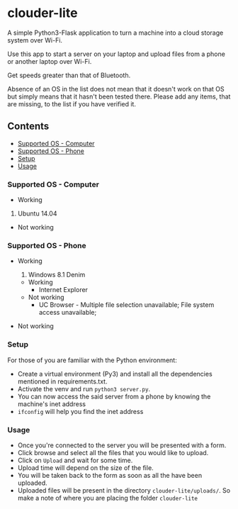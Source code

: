 # clouder-lite
A simple Python3-Flask application to turn a machine into a cloud storage system over Wi-Fi.

Use this app to start a server on your laptop and upload files from a phone or another laptop over Wi-Fi.

Get speeds greater than that of Bluetooth.

Absence of an OS in the list does not mean that it doesn't work on that OS but simply means that it hasn't been tested there. Please add any items, that are missing, to the list if you have verified it.

## Contents
* [Supported OS - Computer](https://github.com/rohithpr/clouder-lite#supported-os---computer)
* [Supported OS - Phone](https://github.com/rohithpr/clouder-lite#supported-os---phone)
* [Setup](https://github.com/rohithpr/clouder-lite#setup)
* [Usage](https://github.com/rohithpr/clouder-lite#usage)

### Supported OS - Computer

* Working
 1. Ubuntu 14.04

* Not working

### Supported OS - Phone

* Working
  1. Windows 8.1 Denim
    * Working
      * Internet Explorer
    * Not working
      * UC Browser - Multiple file selection unavailable; File system access unavailable;

* Not working

### Setup

For those of you are familiar with the Python environment:
* Create a virtual environment (Py3) and install all the dependencies mentioned in requirements.txt.
* Activate the venv and run `python3 server.py`.
* You can now access the said server from a phone by knowing the machine's inet address
 * `ifconfig` will help you find the inet address

### Usage

* Once you're connected to the server you will be presented with a form.
* Click browse and select all the files that you would like to upload.
* Click on `Upload` and wait for some time.
* Upload time will depend on the size of the file.
* You will be taken back to the form as soon as all the have been uploaded.
* Uploaded files will be present in the directory `clouder-lite/uploads/`. So make a note of where you are placing the folder `clouder-lite`
